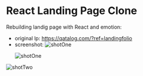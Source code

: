 # React Landing Page Clone

Rebuilding landig page with React and emotion:

- original lp: https://qatalog.com/?ref=landingfolio
- screenshot:
  ![shotOne]("/landingPageScreenshotOne.png") <p><img src="/landingPageScreenshotOne.png" alt="shotOne"/></p>

 <p><img src="/landingPageScreenshotTWo.png" alt="shotTwo"/></p>
